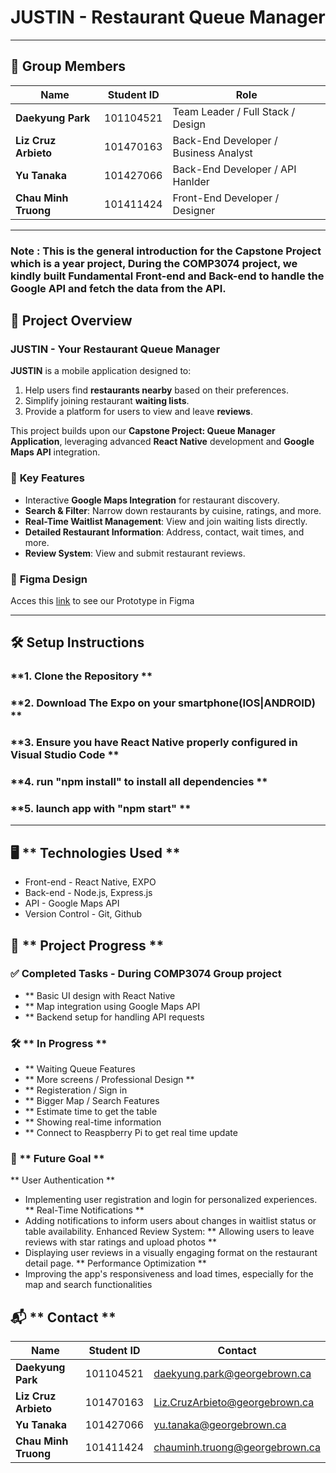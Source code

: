 # **JUSTIN - Restaurant Queue Manager**

---

## 📌 **Group Members**

| **Name**                | **Student ID** | **Role**                              |
|-------------------------|----------------|---------------------------------------|
| **Daekyung Park**       | 101104521      | Team Leader / Full Stack / Design     |
| **Liz Cruz Arbieto**    | 101470163      | Back-End Developer / Business Analyst |
| **Yu Tanaka**           | 101427066      | Back-End Developer / API Hanlder      |
| **Chau Minh Truong**    | 101411424      | Front-End Developer / Designer        |

---
### Note : This is the general introduction for the Capstone Project which is a year project, During the COMP3074 project, we kindly built Fundamental Front-end and Back-end to handle the Google API and fetch the data from the API. 

## 🚀 **Project Overview**

### **JUSTIN - Your Restaurant Queue Manager**  
**JUSTIN** is a mobile application designed to:  
1. Help users find **restaurants nearby** based on their preferences.  
2. Simplify joining restaurant **waiting lists**.  
3. Provide a platform for users to view and leave **reviews**.

This project builds upon our **Capstone Project: Queue Manager Application**, leveraging advanced **React Native** development and **Google Maps API** integration.  

### 🌟 **Key Features**
- Interactive **Google Maps Integration** for restaurant discovery.  
- **Search & Filter**: Narrow down restaurants by cuisine, ratings, and more.  
- **Real-Time Waitlist Management**: View and join waiting lists directly.  
- **Detailed Restaurant Information**: Address, contact, wait times, and more.  
- **Review System**: View and submit restaurant reviews.  


### 🎨  **Figma Design**
Acces this [link](https://www.figma.com/proto/U3XXowXQrGKvMgyowTULuz/JustIn?node-id=174-2447&node-type=canvas&t=dqj47qozwIuWd8yx-1&scaling=scale-down&content-scaling=fixed&page-id=53%3A800&starting-point-node-id=174%3A2447) to see our Prototype in Figma

---

## 🛠️ **Setup Instructions**

### **1. Clone the Repository **
### **2. Download The Expo on your smartphone(IOS|ANDROID) **
### **3. Ensure you have React Native properly configured in Visual Studio Code **
### **4. run "npm install" to install all dependencies **
### **5. launch app with "npm start" **


---

## 🖥️ ** Technologies Used **
- Front-end - React Native, EXPO
- Back-end  - Node.js, Express.js
- API       - Google Maps API
- Version Control - Git, Github


## 📅 ** Project Progress **

### ✅ Completed Tasks - During COMP3074 Group project
- ** Basic UI design with React Native
- ** Map integration using Google Maps API
- ** Backend setup for handling API requests

### 🛠️ ** In Progress **
- ** Waiting Queue Features
- ** More screens / Professional Design **
- ** Registeration / Sign in
- ** Bigger Map / Search Features
- ** Estimate time to get the table
- ** Showing real-time information
- ** Connect to Reaspberry Pi to get real time update



### 🎯 ** Future Goal ** 
** User Authentication ** 
- Implementing user registration and login for personalized experiences.
** Real-Time Notifications **
- Adding notifications to inform users about changes in waitlist status or table availability.
Enhanced Review System:
** Allowing users to leave reviews with star ratings and upload photos **
- Displaying user reviews in a visually engaging format on the restaurant detail page.
** Performance Optimization **
- Improving the app's responsiveness and load times, especially for the map and search functionalities







## 📬 ** Contact **  
| **Name**                | **Student ID** | **Contact**                       |
|-------------------------|----------------|-----------------------------------|
| **Daekyung Park**       | 101104521      | daekyung.park@georgebrown.ca      |
| **Liz Cruz Arbieto**    | 101470163      | Liz.CruzArbieto@georgebrown.ca    |
| **Yu Tanaka**           | 101427066      | yu.tanaka@georgebrown.ca          |
| **Chau Minh Truong**    | 101411424      | chauminh.truong@georgebrown.ca    |

